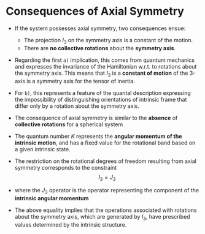 # Consequences of Axial Symmetry

- If the system possesses axial symmetry, two consequences ensue:
	- The projection $I_3$ on the symmetry axis is a constant of the motion.
	- There are **no collective rotations** about the **symmetry axis**.



- Regarding the first `a)` implication, this comes from quantum mechanics and expresses the invariance of the Hamiltonian w.r.t. to rotations about the symmetry axis. This means that $I_3$ is a **constant of motion** of the 3-axis is a symmetry axis for the tensor of inertia.
- For `b)`, this represents a feature of the quantal description expressing the impossibility of distinguishing orientations of intrinsic frame that differ only by a rotation about the symmetry axis.
- The consequence of axial symmetry is similar to the **absence** of **collective rotations** for a spherical system
- The quantum number $K$ represents the **angular momentum of the intrinsic motion**, and has a fixed value for the rotational band based on a given intrinsic state.
- The restriction on the rotational degrees of freedom resulting from axial symmetry corresponds to the constraint $$I_3=J_3$$
- where the $J_3$ operator is the operator representing the component of the **intrinsic angular momentum**
- The above equality implies that the operations associated with rotations about the symmetry axis, which are generated by $I_3$, have prescribed values determined by the intrinsic structure.